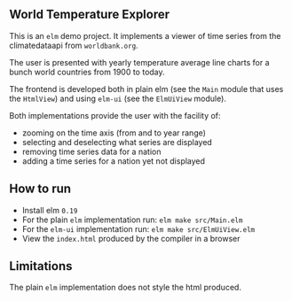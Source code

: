 World Temperature Explorer
--------------------------

This is an `elm` demo project.
It implements a viewer of time series from the climatedataapi from `worldbank.org`.

The user is presented with yearly temperature average line charts for a bunch world countries from 1900 to today.

The frontend is developed both in plain elm (see the `Main` module that uses the `HtmlView`) and using `elm-ui` (see the `ElmUiView` module).

Both implementations provide the user with the facility of:
- zooming on the time axis (from and to year range)
- selecting and deselecting what series are displayed
- removing time series data for a nation
- adding a time series for a nation yet not displayed


How to run
----------

- Install elm `0.19`
- For the plain `elm` implementation run: `elm make src/Main.elm`
- For the `elm-ui` implementation run: `elm make src/ElmUiView.elm` 
- View the `index.html` produced by the compiler in a browser


Limitations
-----------

The plain `elm` implementation does not style the html produced.


